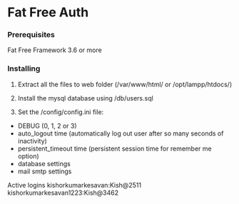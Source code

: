 # Fat Free Auth


### Prerequisites

Fat Free Framework 3.6 or more

### Installing

1. Extract all the files to web folder (/var/www/html/ or /opt/lampp/htdocs/)

2. Install the mysql database using /db/users.sql

3. Set the /config/config.ini file:
- DEBUG (0, 1, 2 or 3)
- auto_logout time (automatically log out user after so many seconds of inactivity)
- persistent_timeout time (persistent session time for remember me option)
- database settings
- mail smtp settings

Active logins
kishorkumarkesavan:Kish@2511
kishorkumarkesavan1223:Kish@3462

